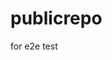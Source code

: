 # publicrepo
for e2e test


















































































































































































































































































































































































































































































































































































































































































































































































































































































































































































































































































































